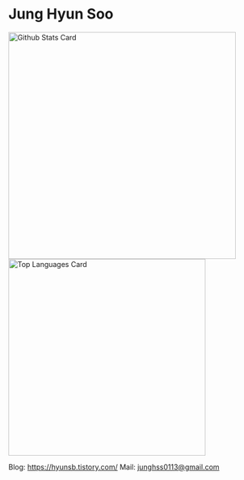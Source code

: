 # Jung Hyun Soo


 
<div display="flex">
  <!-- markdownlint-disable MD033 -->
  <a href="https://github.com/anuraghazra/github-readme-stats#github-stats-card">
    <img
      src="https://github-readme-stats.vercel.app/api?username=hyunsb&hide_title=true&show_icons=true&include_all_commits=true&count_private=true&hide_border=true&theme=onedark&title_color=446FC1&text_color=f0eee9&icon_color=446FC1"
      alt="Github Stats Card"
      width="450"
  /></a>
    <a href="https://github.com/anuraghazra/github-readme-stats#top-languages-card">
    <img
      src="https://github-readme-stats.vercel.app/api/top-langs?username=hyunsb&hide=Hack&hide_title=true&layout=compact&langs_count=5&hide_border=true&theme=onedark&title_color=5f4b8b&text_color=f0eee9&icon_color=00abc0"
      alt="Top Languages Card"
      width="390"
  /></a>
</div>

Blog: https://hyunsb.tistory.com/
Mail: junghss0113@gmail.com
